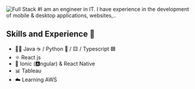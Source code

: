 ![Full Stack](https://github.com/jonathanramirezislas/jonathanramirezislas/blob/main/coding.gif)
#I am an engineer in IT. I have experience in the development of mobile & desktop applications, websites,..

## Skills and Experience  🦄 
- 👨‍💻 Java ☕ / Python 🐍 / 🟨 / Typescript 🟦
- ⚛ React js
- 📱 Ionic (🅰️ngular) & React Native
- 📊 Tableau
- ☁️ Learning AWS 



